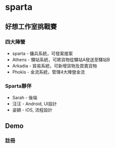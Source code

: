 # sparta

## 好想工作室挑戰賽

### 四大陣營
* sparta - 傭兵系統，可發案接案
* Athens - 驛站系統，可將貨物從驛站A發送至驛站B
* Arkadia - 貿易系統，可新增貨物及買賣貨物
* Phokis - 金流系統，管理4大陣營金流

### Sparta夥伴
* Sarah - 後端
* 汪汪 - Android, UI設計
* 姿穎 - iOS, 流程設計

## Demo

### 註冊
